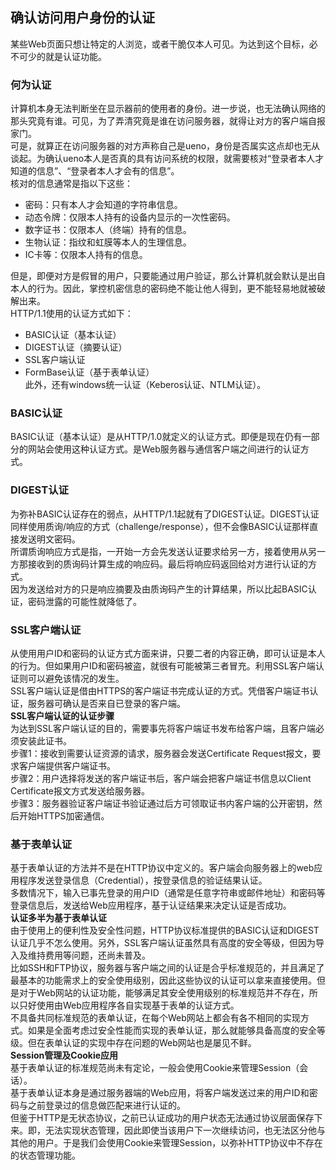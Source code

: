 ## 确认访问用户身份的认证  
某些Web页面只想让特定的人浏览，或者干脆仅本人可见。为达到这个目标，必不可少的就是认证功能。  
### 何为认证  
计算机本身无法判断坐在显示器前的使用者的身份。进一步说，也无法确认网络的那头究竟有谁。可见，为了弄清究竟是谁在访问服务器，就得让对方的客户端自报家门。  
可是，就算正在访问服务器的对方声称自己是ueno，身份是否属实这点却也无从谈起。为确认ueno本人是否真的具有访问系统的权限，就需要核对“登录者本人才知道的信息”、“登录者本人才会有的信息”。  
核对的信息通常是指以下这些：  
* 密码：只有本人才会知道的字符串信息。  
* 动态令牌：仅限本人持有的设备内显示的一次性密码。  
* 数字证书：仅限本人（终端）持有的信息。  
* 生物认证：指纹和虹膜等本人的生理信息。  
* IC卡等：仅限本人持有的信息。  

但是，即便对方是假冒的用户，只要能通过用户验证，那么计算机就会默认是出自本人的行为。因此，掌控机密信息的密码绝不能让他人得到，更不能轻易地就被破解出来。  
HTTP/1.1使用的认证方式如下：  
* BASIC认证（基本认证）  
* DIGEST认证（摘要认证）  
* SSL客户端认证  
* FormBase认证（基于表单认证）  
此外，还有windows统一认证（Keberos认证、NTLM认证）。  
### BASIC认证  
BASIC认证（基本认证）是从HTTP/1.0就定义的认证方式。即便是现在仍有一部分的网站会使用这种认证方式。是Web服务器与通信客户端之间进行的认证方式。  
### DIGEST认证  
为弥补BASIC认证存在的弱点，从HTTP/1.1起就有了DIGEST认证。DIGEST认证同样使用质询/响应的方式（challenge/response），但不会像BASIC认证那样直接发送明文密码。  
所谓质询响应方式是指，一开始一方会先发送认证要求给另一方，接着使用从另一方那接收到的质询码计算生成的响应码。最后将响应码返回给对方进行认证的方式。  
因为发送给对方的只是响应摘要及由质询码产生的计算结果，所以比起BASIC认证，密码泄露的可能性就降低了。  
### SSL客户端认证  
从使用用户ID和密码的认证方式方面来讲，只要二者的内容正确，即可认证是本人的行为。但如果用户ID和密码被盗，就很有可能被第三者冒充。利用SSL客户端认证则可以避免该情况的发生。  
SSL客户端认证是借由HTTPS的客户端证书完成认证的方式。凭借客户端证书认证，服务器可确认是否来自已登录的客户端。  
**SSL客户端认证的认证步骤**  
为达到SSL客户端认证的目的，需要事先将客户端证书发布给客户端，且客户端必须安装此证书。  
步骤1：接收到需要认证资源的请求，服务器会发送Certificate Request报文，要求客户端提供客户端证书。  
步骤2：用户选择将发送的客户端证书后，客户端会把客户端证书信息以Client Certificate报文方式发送给服务器。  
步骤3：服务器验证客户端证书验证通过后方可领取证书内客户端的公开密钥，然后开始HTTPS加密通信。  
### 基于表单认证  
基于表单认证的方法并不是在HTTP协议中定义的。客户端会向服务器上的web应用程序发送登录信息（Credential），按登录信息的验证结果认证。  
多数情况下，输入已事先登录的用户ID（通常是任意字符串或邮件地址）和密码等登录信息后，发送给Web应用程序，基于认证结果来决定认证是否成功。  
**认证多半为基于表单认证**   
由于使用上的便利性及安全性问题，HTTP协议标准提供的BASIC认证和DIGEST认证几乎不怎么使用。另外，SSL客户端认证虽然具有高度的安全等级，但因为导入及维持费用等问题，还尚未普及。  
比如SSH和FTP协议，服务器与客户端之间的认证是合乎标准规范的，并且满足了最基本的功能需求上的安全使用级别，因此这些协议的认证可以拿来直接使用。但是对于Web网站的认证功能，能够满足其安全使用级别的标准规范并不存在，所以只好使用由Web应用程序各自实现基于表单的认证方式。  
不具备共同标准规范的表单认证，在每个Web网站上都会有各不相同的实现方式。如果是全面考虑过安全性能而实现的表单认证，那么就能够具备高度的安全等级。但在表单认证的实现中存在问题的Web网站也是屡见不鲜。  
**Session管理及Cookie应用**  
基于表单认证的标准规范尚未有定论，一般会使用Cookie来管理Session（会话）。  
基于表单认证本身是通过服务器端的Web应用，将客户端发送过来的用户ID和密码与之前登录过的信息做匹配来进行认证的。  
但鉴于HTTP是无状态协议，之前已认证成功的用户状态无法通过协议层面保存下来。即，无法实现状态管理，因此即使当该用户下一次继续访问，也无法区分他与其他的用户。于是我们会使用Cookie来管理Session，以弥补HTTP协议中不存在的状态管理功能。  








